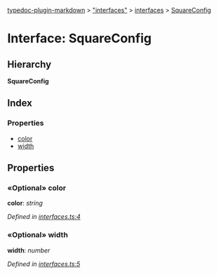 [typedoc-plugin-markdown](../index.md) > ["interfaces"](../modules/_interfaces_.md) > [interfaces](../modules/_interfaces_.interfaces.md) > [SquareConfig](../interfaces/_interfaces_.interfaces.squareconfig.md)

# Interface: SquareConfig

## Hierarchy

**SquareConfig**




## Index

### Properties

* [color](_interfaces_.interfaces.squareconfig.md#color)
* [width](_interfaces_.interfaces.squareconfig.md#width)



## Properties
### «Optional» color

**color**:  *string* 

*Defined in [interfaces.ts:4](https://github.com/tgreyuk/typedoc-plugin-markdown/blob/master/tests/src/interfaces.ts#L4)*





### «Optional» width

**width**:  *number* 

*Defined in [interfaces.ts:5](https://github.com/tgreyuk/typedoc-plugin-markdown/blob/master/tests/src/interfaces.ts#L5)*






